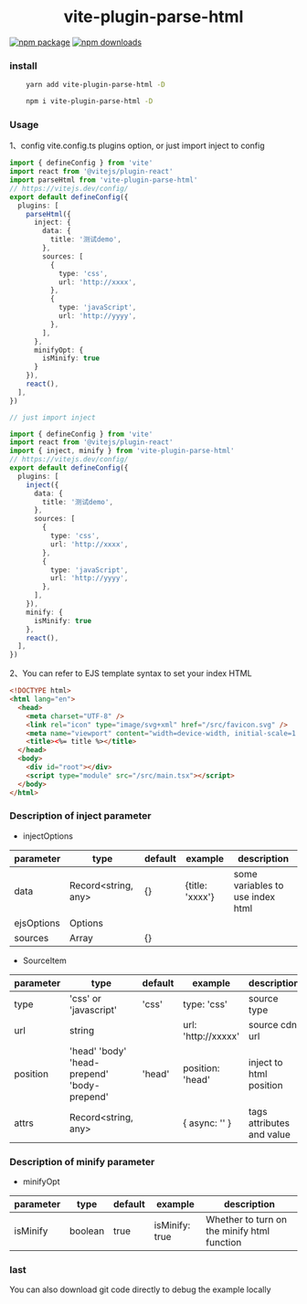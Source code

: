 <h1 align="center">vite-plugin-parse-html</h1>

[![npm package](https://img.shields.io/npm/v/vite-plugin-parse-html/latest.svg)](https://www.npmjs.com/package/vite-plugin-parse-html)
[![npm downloads](https://img.shields.io/npm/dm/vite-plugin-parse-html.svg)](https://www.npmjs.com/package/vite-plugin-parse-html)

### install

```bash
    yarn add vite-plugin-parse-html -D

    npm i vite-plugin-parse-html -D
```

### Usage

1、config vite.config.ts plugins option, or just import inject to config

```typescript
import { defineConfig } from 'vite'
import react from '@vitejs/plugin-react'
import parseHtml from 'vite-plugin-parse-html'
// https://vitejs.dev/config/
export default defineConfig({
  plugins: [
    parseHtml({
      inject: {
        data: {
          title: '测试demo',
        },
        sources: [
          {
            type: 'css',
            url: 'http://xxxx',
          },
          {
            type: 'javaScript',
            url: 'http://yyyy',
          },
        ],
      },
      minifyOpt: {
        isMinify: true
      }
    }),
    react(),
  ],
})

// just import inject

import { defineConfig } from 'vite'
import react from '@vitejs/plugin-react'
import { inject, minify } from 'vite-plugin-parse-html'
// https://vitejs.dev/config/
export default defineConfig({
  plugins: [
    inject({
      data: {
        title: '测试demo',
      },
      sources: [
        {
          type: 'css',
          url: 'http://xxxx',
        },
        {
          type: 'javaScript',
          url: 'http://yyyy',
        },
      ],
    }),
    minify: {
      isMinify: true
    },
    react(),
  ],
})
```

2、You can refer to EJS template syntax to set your index HTML

```html
<!DOCTYPE html>
<html lang="en">
  <head>
    <meta charset="UTF-8" />
    <link rel="icon" type="image/svg+xml" href="/src/favicon.svg" />
    <meta name="viewport" content="width=device-width, initial-scale=1.0" />
    <title><%= title %></title>
  </head>
  <body>
    <div id="root"></div>
    <script type="module" src="/src/main.tsx"></script>
  </body>
</html>
```

### Description of inject parameter

- injectOptions

| parameter  | type                | default | example         | description                      |
| ---------- | ------------------- | ------- | --------------- | -------------------------------- |
| data       | Record<string, any> | {}      | {title: 'xxxx'} | some variables to use index html |
| ejsOptions | Options             |         |                 |                                  |
| sources    | Array<SourceItem>   | {}      |                 |                                  |

- SourceItem

| parameter | type                                        | default | example             | description               |
| --------- | ------------------------------------------- | ------- | ------------------- | ------------------------- |
| type      | 'css' or 'javascript'                       | 'css'   | type: 'css'         | source type               |
| url       | string                                      |         | url: 'http://xxxxx' | source cdn url            |
| position  | 'head' 'body' 'head-prepend' 'body-prepend' | 'head'  | position: 'head'    | inject to html position   |
| attrs     | Record<string, any>                         |         | { async: '' }       | tags attributes and value |

### Description of minify parameter

- minifyOpt

| parameter | type    | default | example        | description                                 |
| --------- | ------- | ------- | -------------- | ------------------------------------------- |
| isMinify  | boolean | true    | isMinify: true | Whether to turn on the minify html function |

### last

You can also download git code directly to debug the example locally

